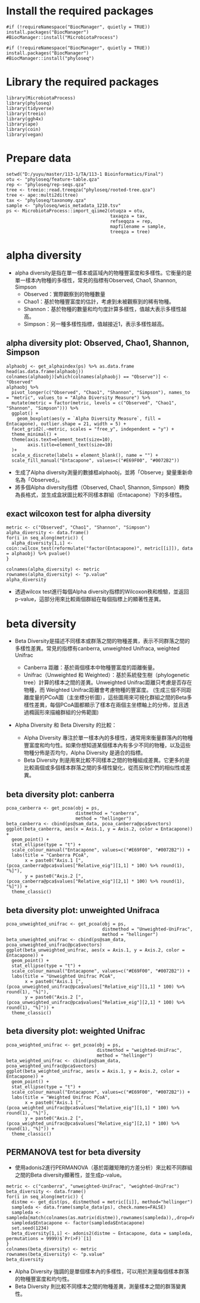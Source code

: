 # Install the required packages
```{r}
#if (!requireNamespace("BiocManager", quietly = TRUE)) install.packages("BiocManager")
#BiocManager::install("MicrobiotaProcess")

#if (!requireNamespace("BiocManager", quietly = TRUE)) install.packages("BiocManager")
#BiocManager::install("phyloseq")
```


# Library the required packages
```{r}
library(MicrobiotaProcess)
library(phyloseq)
library(tidyverse)
library(treeio)
library(ggh4x)
library(ape)
library(coin)
library(vegan)
```



# Prepare data
```{r}
setwd("D:/yuyu/master/113-1/TA/113-1 Bioinformatics/Final")
otu <- "phyloseq/feature-table.qza"
rep <- "phyloseq/rep-seqs.qza"
tree <- treeio::read.treeqza("phyloseq/rooted-tree.qza")
tree <- ape::multi2di(tree)
tax <- "phyloseq/taxonomy.qza"
sample <- "phyloseq/weis_metadata_1210.tsv"
ps <- MicrobiotaProcess::import_qiime2(otuqza = otu,
                                       taxaqza = tax,
                                       refseqqza = rep,
                                       mapfilename = sample,
                                       treeqza = tree)

```



# alpha diversity
- alpha diversity是指在單一樣本或區域內的物種豐富度和多樣性。它衡量的是單一樣本內物種的多樣性，常見的指標有Observed, Chao1, Shannon, Simpson
  - Observed：實際觀察到的物種數量
  - Chao1：基於物種豐富度的估計，考慮到未被觀察到的稀有物種。
  - Shannon：基於物種的數量和均勻度計算多樣性，值越大表示多樣性越高。
  - Simpson：另一種多樣性指標，值越接近1，表示多樣性越高。
    
## alpha diversity plot: Observed, Chao1, Shannon, Simpson
```{r}
alphaobj <- get_alphaindex(ps) %>% as.data.frame
head(as.data.frame(alphaobj))
colnames(alphaobj)[which(colnames(alphaobj) == "Observe")] <- "Observed"
alphaobj %>%
  pivot_longer(c("Observed", "Chao1", "Shannon", "Simpson"), names_to = "metric", values_to = "Alpha Diversity Measure") %>%
  mutate(metric = factor(metric, levels = c("Observed", "Chao1", "Shannon", "Simpson"))) %>%
  ggplot() +
    geom_boxplot(aes(y = `Alpha Diversity Measure`, fill = Entacapone), outlier.shape = 21, width = 5) +
  facet_grid2(.~metric, scales = "free_y", independent = "y") +
  theme_minimal() +
  theme(axis.text=element_text(size=10), 
        axis.title=element_text(size=10)
  )+
  scale_x_discrete(labels = element_blank(), name = "") +
  scale_fill_manual("Entacapone", values=c("#E69F00", "#0072B2")) 
```
- 生成了Alpha diversity測量的數據框alphaobj，並將「Observe」變量重新命名為「Observed」。
- 將多個Alpha diversity指標（Observed, Chao1, Shannon, Simpson）轉換為長格式，並生成盒狀圖比較不同樣本群組（Entacapone）下的多樣性。


## exact wilcoxon test for alpha diversity
```{r}
metric <- c("Observed", "Chao1", "Shannon", "Simpson")
alpha_diversity <- data.frame()
for(i in seq_along(metric)) {
  alpha_diversity[1,i] <- coin::wilcox_test(reformulate("factor(Entacapone)", metric[[i]]), data = alphaobj) %>% pvalue()
}

colnames(alpha_diversity) <- metric
rownames(alpha_diversity) <- "p.value"
alpha_diversity
```
 - 透過wilcox test進行每個Alpha diversity指標的Wilcoxon秩和檢驗，並返回p-value，這部分用來比較兩個群組在每個指標上的顯著性差異。

# beta diversity
- Beta Diversity是描述不同樣本或群落之間的物種差異，表示不同群落之間的多樣性差異。常見的指標有canberra, unweighted Unifraca, weighted Unifrac
  -  Canberra 距離：基於兩個樣本中物種豐富度的距離衡量。
  -  Unifrac（Unweighted 和 Weighted）：基於系統發生樹（phylogenetic tree）計算的樣本之間的差異。Unweighted Unifrac距離只考慮是否存在物種，而 Weighted Unifrac距離會考慮物種的豐富度。
(生成三個不同距離度量的PCoA圖（主坐標分析圖），這些圖用來可視化群組之間的Beta多樣性差異，每個PCoA圖都顯示了樣本在兩個主坐標軸上的分佈，並且透過橢圓形來描繪群組的分佈範圍)

- Alpha Diversity 和 Beta Diversity 的比較：
  - Alpha Diversity 專注於單一樣本內的多樣性，通常用來衡量群落內的物種豐富度和均勻性。如果你想知道某個樣本內有多少不同的物種，以及這些物種分佈是否均勻，Alpha Diversity 是適合的指標。
  - Beta Diversity 則是用來比較不同樣本之間的物種組成差異。它更多的是比較兩個或多個樣本群落之間的多樣性變化，從而反映它們的相似性或差異。

## beta diversity plot: canberra
```{r}
pcoa_canberra <- get_pcoa(obj = ps, 
                          distmethod = "canberra", 
                          method = "hellinger")
beta_canberra <- cbind(ps@sam_data, pcoa_canberra@pca$vectors)
ggplot(beta_canberra, aes(x = Axis.1, y = Axis.2, color = Entacapone)) +
  geom_point() +
  stat_ellipse(type = "t") +
  scale_colour_manual("Entacapone", values=c("#E69F00", "#0072B2")) +
  labs(title = "Canberra PCoA",
       x = paste0("Axis.1 [", (pcoa_canberra@pca$values["Relative_eig"][1,1] * 100) %>% round(1), "%]"),
       y = paste0("Axis.2 [", (pcoa_canberra@pca$values["Relative_eig"][2,1] * 100) %>% round(1), "%]")) +
  theme_classic()
```

## beta diversity plot: unweighted Unifraca
```{r}
pcoa_unweighted_unifrac <- get_pcoa(obj = ps,
                                    distmethod = "Unweighted-UniFrac",
                                    method = "hellinger")
beta_unweighted_unifrac <- cbind(ps@sam_data, pcoa_unweighted_unifrac@pca$vectors)
ggplot(beta_unweighted_unifrac, aes(x = Axis.1, y = Axis.2, color = Entacapone)) +
  geom_point() +
  stat_ellipse(type = "t") +
  scale_colour_manual("Entacapone", values=c("#E69F00", "#0072B2")) +
  labs(title = "Unweighted Unifrac PCoA",
       x = paste0("Axis.1 [", (pcoa_unweighted_unifrac@pca$values["Relative_eig"][1,1] * 100) %>% round(1), "%]"),
       y = paste0("Axis.2 [", (pcoa_unweighted_unifrac@pca$values["Relative_eig"][2,1] * 100) %>% round(1), "%]")) +
  theme_classic()
```


## beta diversity plot: weighted Unifrac
```{r}
pcoa_weighted_unifrac <- get_pcoa(obj = ps, 
                                  distmethod = "weighted-UniFrac", 
                                  method = "hellinger")
beta_weighted_unifrac <- cbind(ps@sam_data, pcoa_weighted_unifrac@pca$vectors)
ggplot(beta_weighted_unifrac, aes(x = Axis.1, y = Axis.2, color = Entacapone)) +
  geom_point() +
  stat_ellipse(type = "t") +
  scale_colour_manual("Entacapone", values=c("#E69F00", "#0072B2")) +
  labs(title = "Weighted Unifrac PCoA",
       x = paste0("Axis.1 [", (pcoa_weighted_unifrac@pca$values["Relative_eig"][1,1] * 100) %>% round(1), "%]"),
       y = paste0("Axis.2 [", (pcoa_weighted_unifrac@pca$values["Relative_eig"][2,1] * 100) %>% round(1), "%]")) +
  theme_classic()
```


## PERMANOVA test for beta diversity
- 使用adonis2進行PERMANOVA（基於距離矩陣的方差分析）來比較不同群組之間的Beta diversity顯著性，並生成p-value。
```{r}
metric <- c("canberra", "unweighted-UniFrac", "weighted-UniFrac")
beta_diversity <- data.frame()
for(i in seq_along(metric)) {
  distme <- get_dist(ps, distmethod = metric[[i]], method="hellinger")
  sampleda <- data.frame(sample_data(ps), check.names=FALSE)
  sampleda <- sampleda[match(colnames(as.matrix(distme)),rownames(sampleda)),,drop=FALSE]
  sampleda$Entacapone <- factor(sampleda$Entacapone)
  set.seed(1234)
  beta_diversity[1,i] <- adonis2(distme ~ Entacapone, data = sampleda, permutations = 9999)$`Pr(>F)`[1]
}
colnames(beta_diversity) <- metric
rownames(beta_diversity) <- "p.value"
beta_diversity
```

- Alpha Diversity 強調的是單個樣本內的多樣性，可以用於測量每個樣本群落的物種豐富度和均勻性。
- Beta Diversity 則比較不同樣本之間的物種差異，測量樣本之間的群落變異性。
